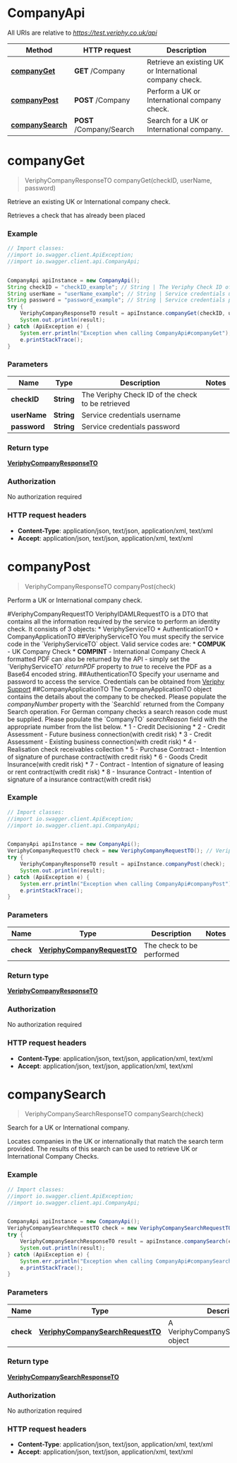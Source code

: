 # CompanyApi

All URIs are relative to *https://test.veriphy.co.uk/api*

Method | HTTP request | Description
------------- | ------------- | -------------
[**companyGet**](CompanyApi.md#companyGet) | **GET** /Company | Retrieve an existing UK or International company check.
[**companyPost**](CompanyApi.md#companyPost) | **POST** /Company | Perform a UK or International company check.
[**companySearch**](CompanyApi.md#companySearch) | **POST** /Company/Search | Search for a UK or International company.


<a name="companyGet"></a>
# **companyGet**
> VeriphyCompanyResponseTO companyGet(checkID, userName, password)

Retrieve an existing UK or International company check.

Retrieves a check that has already been placed

### Example
```java
// Import classes:
//import io.swagger.client.ApiException;
//import io.swagger.client.api.CompanyApi;


CompanyApi apiInstance = new CompanyApi();
String checkID = "checkID_example"; // String | The Veriphy Check ID of the check to be retrieved
String userName = "userName_example"; // String | Service credentials username
String password = "password_example"; // String | Service credentials password
try {
    VeriphyCompanyResponseTO result = apiInstance.companyGet(checkID, userName, password);
    System.out.println(result);
} catch (ApiException e) {
    System.err.println("Exception when calling CompanyApi#companyGet");
    e.printStackTrace();
}
```

### Parameters

Name | Type | Description  | Notes
------------- | ------------- | ------------- | -------------
 **checkID** | **String**| The Veriphy Check ID of the check to be retrieved |
 **userName** | **String**| Service credentials username |
 **password** | **String**| Service credentials password |

### Return type

[**VeriphyCompanyResponseTO**](VeriphyCompanyResponseTO.md)

### Authorization

No authorization required

### HTTP request headers

 - **Content-Type**: application/json, text/json, application/xml, text/xml
 - **Accept**: application/json, text/json, application/xml, text/xml

<a name="companyPost"></a>
# **companyPost**
> VeriphyCompanyResponseTO companyPost(check)

Perform a UK or International company check.

 #VeriphyCompanyRequestTO   VeriphyIDAMLRequestTO is a DTO that contains all the information required by the service to perform an identity check. It consists of 3 objects:   * VeriphyServiceTO   * AuthenticationTO   * CompanyApplicationTO      ##VeriphyServiceTO   You must specify the service code in the &#x60;VeriphyServiceTO&#x60; object. Valid service codes are:   * **COMPUK** - UK Company Check   * **COMPINT** - International Company Check              A formatted PDF can also be returned by the API - simply set the &#x60;VeriphyServiceTO&#x60; *returnPDF* property to _true_ to receive the PDF as a Base64 encoded string.      ##AuthenticationTO   Specify your username and password to access the service. Credentials can be obtained from [Veriphy Support](mailto:support@veriphy.co.uk)      ##CompanyApplicationTO   The CompanyApplicationTO object contains the details about the company to be checked. Please populate the *companyNumber* property with the &#x60;SearchId&#x60; returned from the Company Search operation.      For German company checks a search reason code must be supplied. Please populate the &#x60;CompanyTO&#x60; *searchReason* field with the appropriate number from the list below.     * 1 - Credit Decisioning    * 2 - Credit Assessment - Future business connection(with credit risk)  * 3 - Credit Assessment - Existing business connection(with credit risk)  * 4 - Realisation check receivables collection                         * 5 - Purchase Contract - Intention of signature of purchase contract(with credit risk)  * 6 - Goods Credit Insurance(with credit risk)  * 7 - Contract - Intention of signature of leasing or rent contract(with credit risk)  * 8 - Insurance Contract - Intention of signature of a insurance contract(with credit risk)

### Example
```java
// Import classes:
//import io.swagger.client.ApiException;
//import io.swagger.client.api.CompanyApi;


CompanyApi apiInstance = new CompanyApi();
VeriphyCompanyRequestTO check = new VeriphyCompanyRequestTO(); // VeriphyCompanyRequestTO | The check to be performed
try {
    VeriphyCompanyResponseTO result = apiInstance.companyPost(check);
    System.out.println(result);
} catch (ApiException e) {
    System.err.println("Exception when calling CompanyApi#companyPost");
    e.printStackTrace();
}
```

### Parameters

Name | Type | Description  | Notes
------------- | ------------- | ------------- | -------------
 **check** | [**VeriphyCompanyRequestTO**](VeriphyCompanyRequestTO.md)| The check to be performed |

### Return type

[**VeriphyCompanyResponseTO**](VeriphyCompanyResponseTO.md)

### Authorization

No authorization required

### HTTP request headers

 - **Content-Type**: application/json, text/json, application/xml, text/xml
 - **Accept**: application/json, text/json, application/xml, text/xml

<a name="companySearch"></a>
# **companySearch**
> VeriphyCompanySearchResponseTO companySearch(check)

Search for a UK or International company.

Locates companies in the UK or internationally that match the search term provided. The results of this search can be used to retrieve UK or International Company Checks.

### Example
```java
// Import classes:
//import io.swagger.client.ApiException;
//import io.swagger.client.api.CompanyApi;


CompanyApi apiInstance = new CompanyApi();
VeriphyCompanySearchRequestTO check = new VeriphyCompanySearchRequestTO(); // VeriphyCompanySearchRequestTO | A VeriphyCompanySearchRequestTO object
try {
    VeriphyCompanySearchResponseTO result = apiInstance.companySearch(check);
    System.out.println(result);
} catch (ApiException e) {
    System.err.println("Exception when calling CompanyApi#companySearch");
    e.printStackTrace();
}
```

### Parameters

Name | Type | Description  | Notes
------------- | ------------- | ------------- | -------------
 **check** | [**VeriphyCompanySearchRequestTO**](VeriphyCompanySearchRequestTO.md)| A VeriphyCompanySearchRequestTO object |

### Return type

[**VeriphyCompanySearchResponseTO**](VeriphyCompanySearchResponseTO.md)

### Authorization

No authorization required

### HTTP request headers

 - **Content-Type**: application/json, text/json, application/xml, text/xml
 - **Accept**: application/json, text/json, application/xml, text/xml

